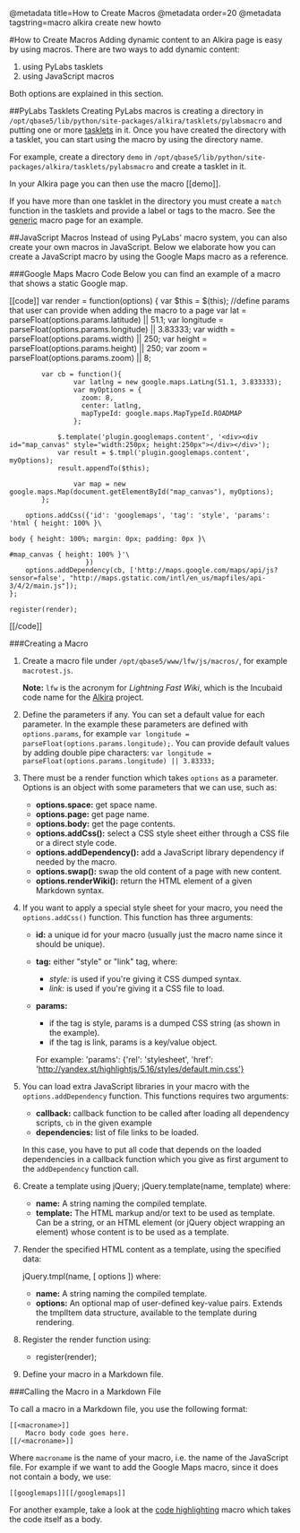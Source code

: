 @metadata title=How to Create Macros
@metadata order=20
@metadata tagstring=macro alkira create new howto

[generic]: #/alkiradocs/MacroGeneric
[tasklet]: #/Overview/Tasklets
[alkira]: #/alkiradocs/Home
[code highlighting]: #/alkiradocs/MacroCode

#How to Create Macros
Adding dynamic content to an Alkira page is easy by using macros. There are two ways to add dynamic content:

1. using PyLabs tasklets
2. using JavaScript macros

Both options are explained in this section.


##PyLabs Tasklets
Creating PyLabs macros is creating a directory in `/opt/qbase5/lib/python/site-packages/alkira/tasklets/pylabsmacro` and putting one or more [tasklets][tasklet] in it.
Once you have created the directory with a tasklet, you can start using the macro by using the directory name.

For example, create a directory `demo` in `/opt/qbase5/lib/python/site-packages/alkira/tasklets/pylabsmacro` and create a tasklet in it.

In your Alkira page you can then use the macro \[\[demo\]\].

If you have more than one tasklet in the directory you must create a `match` function in the tasklets and provide a label or tags to the macro.
See the [generic] macro page for an example.


##JavaScript Macros
Instead of using PyLabs' macro system, you can also create your own macros in JavaScript. Below we elaborate how you can create a JavaScript macro by using the Google Maps macro as a reference.


###Google Maps Macro Code
Below you can find an example of a macro that shows a static Google map.


[[code]]
    var render = function(options) {
        var $this = $(this);
            //define params that user can provide when adding the macro to a page
            var lat = parseFloat(options.params.latitude) || 51.1;
            var longitude = parseFloat(options.params.longitude) || 3.83333;
            var width = parseFloat(options.params.width) || 250;
            var height = parseFloat(options.params.height) || 250;
            var zoom = parseFloat(options.params.zoom) || 8;

            var cb = function(){
                    var latlng = new google.maps.LatLng(51.1, 3.833333);
                    var myOptions = {
                      zoom: 8,
                      center: latlng,
                      mapTypeId: google.maps.MapTypeId.ROADMAP
                    };

                $.template('plugin.googlemaps.content', '<div><div id="map_canvas" style="width:250px; height:250px"></div></div>');
                var result = $.tmpl('plugin.googlemaps.content', myOptions);
                result.appendTo($this);

                    var map = new google.maps.Map(document.getElementById("map_canvas"), myOptions);
            };

        options.addCss({'id': 'googlemaps', 'tag': 'style', 'params': 'html { height: 100% }\
                                                                       body { height: 100%; margin: 0px; padding: 0px }\
                                                                       #map_canvas { height: 100% }'\
                       })
        options.addDependency(cb, ['http://maps.google.com/maps/api/js?sensor=false', "http://maps.gstatic.com/intl/en_us/mapfiles/api-3/4/2/main.js"]);
    };

    register(render);
[[/code]]

###Creating a Macro

1. Create a macro file under `/opt/qbase5/www/lfw/js/macros/`, for example `macrotest.js`.

    __Note:__ `lfw` is the acronym for _Lightning Fast Wiki_, which is the Incubaid code name for the [Alkira][] project.

2. Define the parameters if any. You can set a default value for each parameter. In the example these parameters are defined with `options.params`, for example `var longitude = parseFloat(options.params.longitude);`.
You can provide default values by adding double pipe characters: `var longitude = parseFloat(options.params.longitude) || 3.83333;`

3. There must be a render function which takes `options` as a parameter. Options is an object with some parameters that we can use, such as:
    * __options.space:__ get space name.
    * __options.page:__ get page name.
    * __options.body:__ get the page contents.
    * __options.addCss():__ select a CSS style sheet either through a CSS file or a direct style code.
    * __options.addDependency():__ add a JavaScript library dependency if needed by the macro.
    * __options.swap():__ swap the old content of a page with new content.
    * __options.renderWiki():__ return the HTML element of a given Markdown syntax.

4. If you want to apply a special style sheet for your macro, you need the `options.addCss()` function. This function has three arguments:
    * __id:__ a unique id for your macro (usually just the macro name since it should be unique).
    * __tag:__ either "style" or "link" tag, where:

        * *style:* is used if you're giving it CSS dumped syntax.
        * *link:* is used if you're giving it a CSS file to load.

    * __params:__

        * if the tag is style, params is a dumped CSS string (as shown in the example).
        * if the tag is link, params is a key/value object.

        For example: 'params': {'rel': 'stylesheet', 'href': 'http://yandex.st/highlightjs/5.16/styles/default.min.css'}

5. You can load extra JavaScript libraries in your macro with the `options.addDependency` function. This functions requires two arguments:

    * __callback:__  callback function to be called after loading all dependency scripts, `cb` in the given example
    * __dependencies:__ list of file links to be loaded.

    In this case, you have to put all code that depends on the loaded dependencies in a callback function which you give as first argument to the `addDependency` function call.

6. Create a template using jQuery; jQuery.template(name, template) where:

    * __name:__ A string naming the compiled template.
    * __template:__ The HTML markup and/or text to be used as template. Can be a string, or an HTML element (or jQuery object wrapping an element) whose content is to be used as a template.

7. Render the specified HTML content as a template, using the specified data:

    jQuery.tmpl(name, [ options ]) where:

    * __name:__ A string naming the compiled template.
    * __options:__ An optional map of user-defined key-value pairs. Extends the tmplItem data structure, available to the template during rendering.

8. Register the render function using:

    * register(render);

9. Define your macro in a Markdown file.


###Calling the Macro in a Markdown File

To call a macro in a Markdown file, you use the following format:

    [[<macroname>]]
        Macro body code goes here.
    [[/<macroname>]]

Where `macroname` is the name of your macro, i.e. the name of the JavaScript file. For example if we want to add the Google Maps macro, since it does not contain a body, we use:

    [[googlemaps]][[/googlemaps]]

For another example, take a look at the [code highlighting][] macro which takes the code itself as a body.